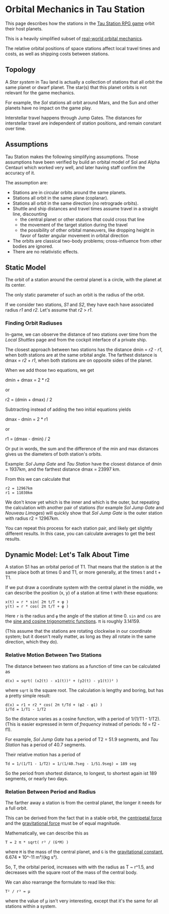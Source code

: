 # Orbital Mechanics in Tau Station

This page describes how the stations in the [Tau Station RPG game](https://taustation.space) orbit their host planets.

This is a heavily simplified subset of [real-world orbital mechanics](https://en.wikipedia.org/wiki/Orbital_mechanics).

The relative orbital positions of space stations affect local travel times and costs, as well as shipping costs between stations.

## Topology

A *Star system* in Tau land is actually a collection of stations that all orbit the same planet or dwarf planet. The star(s) that this planet orbits is not relevant for the game mechanics.

For example, the *Sol* stations all orbit around Mars, and the Sun and other
planets have no impact on the game play.

Interstellar travel happens through Jump Gates. The distances for interstellar travel are independent of station positions, and remain constant over time.

## Assumptions

Tau Station makes the following simplifying assumptions. Those assumptions have been verified
by build an orbital model of Sol and Alpha Centauri which worked very well, and later having staff confirm the accuracy of it.

The assumption are:

* Stations are in circular orbits around the same planets.
* Stations all orbit in the same plane (coplanar).
* Stations all orbit in the same direction (no retrograde orbits).
* Shuttle and ship distances and travel times assume travel in a straight line, discounting
    * the central planet or other stations that could cross that line
    * the movement of the target station during the travel
    * the possibility of other orbital maneuvers, like dropping height in favor of faster angular movement in orbital direction
* The orbits are classical two-body problems; cross-influence from other bodies are ignored.
* There are no relativistic effects.

## Static Model

The orbit of a station around the central planet is a circle, with the planet at its center.

The only static parameter of such an orbit is the radius of the orbit.

If we consider two stations, *S1* and *S2*, they have each have associated radius *r1* and *r2*. Let's assume that *r2* > *r1*.

### Finding Orbit Radiuses

In-game, we can observe the distance of two stations over time from the *Local Shuttles* page and from the cockpit interface of a private ship.

The closest approach between two stations has the distance dmin = *r2* - *r1*, when both stations are at the same orbital angle. The farthest distance is dmax = *r2* + *r1*, when both stations are on opposite sides of the planet.

When we add those two equations, we get

dmin + dmax = 2 * r2

or

r2 = (dmin + dmax) / 2

Subtracting instead of adding the two initial equations yields

dmax - dmin = 2 * r1

or

r1 = (dmax - dmin) / 2

Or put in words, the sum and the difference of the min and max distances gives us the diameters of both station's orbits.

Example: *Sol Jump Gate* and *Tau Station* have the closest distance of dmin = 1937km, and the farthest distance dmax = 23997 km.

From this we can calculate that

    r2 = 12967km
    r1 = 11030km

We don't know yet which is the inner and which is the outer, but repeating the calculation with another pair of stations (for example *Sol Jump Gate* and *Nouveau Limoges*) will quickly show that *Sol Jump Gate* is the outer station with radius r2 = 12967km.

You can repeat this process for each station pair, and likely get slightly different results. In this case, you can calculate averages to get the best results.

## Dynamic Model: Let's Talk About Time

A station S1 has an orbital period of T1. That means that the station is at the same place both at times 0 and T1, or more generally, at the times t and t + T1.

If we put draw a coordinate system with the central planet in the middle, we can describe the position (x, y) of a station at time t with these equations:

    x(t) = r * sin( 2π t/T + φ )
    y(t) = r * cos( 2π t/T + φ )

Here `r` is the radius and `φ` the angle of the station at time 0. `sin` and `cos` are the [sine and cosine trigonometric functions](https://en.wikipedia.org/wiki/Trigonometric_functions). π is roughly 3.14159.

(This assume that the stations are rotating clockwise in our coordinate system; but it doesn't really matter, as long as they all rotate in the same direction, which they do).

### Relative Motion Between Two Stations

The distance between two stations as a function of time can be calculated as

    d(x) = sqrt( (x2(t) - x1(t))² + (y2(t) - y1(t))² )

where `sqrt` is the square root. The calculation is lengthy and boring, but has a pretty simple result:

    d(x) = r1 + r2 * cos( 2π t/Td + (φ2 - φ1) )
    1/Td = 1/T1 - 1/T2

So the distance varies as a cosine function, with a period of 1/(1/T1 - 1/T2). (This is easier expressed in term of *frequency* instead of periods: fd = f2 - f1).

For example, *Sol Jump Gate* has a period of T2 = 51.9 segments, and *Tau Station* has a period of 40.7 segments.

Their relative motion has a period of

    Td = 1/(1/T1 - 1/T2) = 1/(1/40.7seg - 1/51.9seg) = 189 seg

So the period from shortest distance, to longest, to shortest again ist 189 segments, or nearly two days.


### Relation Between Period and Radius

The farther away a station is from the central planet, the longer it needs for a full orbit.

This can be derived from the fact that in a stable orbit, the [centripetal force](https://en.wikipedia.org/wiki/Centripetal_force) and the [gravitational force](https://en.wikipedia.org/wiki/Newton%27s_law_of_universal_gravitation) must be of equal magnitude.

Mathematically, we can describe this as

    T = 2 π * sqrt( r³ / (G*M) )

where `M` is the mass of the central planet, and `G` is the [gravitational constant](https://en.wikipedia.org/wiki/Gravitational_constant), 6.674 * 10^-11 m³/(kg s²).

So, T, the orbital period, increases with with the radius as T ~ r^1.5, and decreases with the square root of the mass of the central body.

We can also rearrange the formulate to read like this:

    T² / r³ = μ

where the value of μ isn't very interesting, except that it's the same for all stations within a system.
